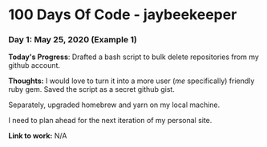 # 100 Days Of Code - jaybeekeeper

### Day 1: May 25, 2020 (Example 1)

**Today's Progress**: Drafted a bash script to bulk delete repositories from my github account.

**Thoughts:**  I would love to turn it into a more user (*me* specifically) friendly ruby gem. Saved the script as a secret github gist. 

Separately, upgraded homebrew and yarn on my local machine.

I need to plan ahead for the next iteration of my personal site. 

**Link to work:** N/A

